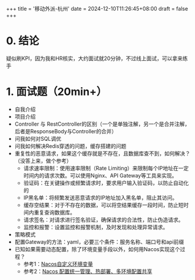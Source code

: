+++
title = '移动外派-杭州'
date = 2024-12-10T11:26:45+08:00
draft = false
+++
# 0. 结论
疑似刷KPI，因为我和HR核实，大约面试就20分钟，不过线上面试，可以拿来练手

# 1. 面试题（20min+）
- 自我介绍
- 项目介绍
- Controller 与 RestController的区别（一个是单独注解，另一个是合并注解，后者是ResponseBody与Controller的合并）
- 问我如何对SQL调优
- 问我如何解决Redis穿透的问题，缓存搭建的问题
- 重复性的恶意请求，如果这个缓存就是不存在，且数据库查不到，如何解决？（没答上来，做个参考）
    - 请求速率限制：使用速率限制（Rate Limiting）来限制每个IP地址在一定时间内的请求次数。可以使用Nginx、API Gateway等工具来实现。
    - 验证码：在关键操作或频繁请求时，要求用户输入验证码，以防止自动化的
    - IP黑名单：将频繁发送恶意请求的IP地址加入黑名单，阻止其访问。
    - 缓存空结果：对于不存在的数据，可以将空结果缓存一段时间，防止短时间内重复查询数据库。
    - 请求签名：对请求进行签名验证，确保请求的合法性，防止伪造请求。
    - 监控和报警：设置监控和报警机制，及时发现和处理异常请求。
- 策略模式
- 配置Gateway的方法：yaml，必要三个条件：服务名称、端口号和api前缀
- 已知如果需要动态配置，除了环境变量手段以外，如何用Nacos实现这个过程？
    - 参考1：[Nacos自定义环境变量](https://nacos.io/docs/v3.0/plugin/custom-environment-plugin/)
    - 参考2：[Nacos 配置统一管理、热部署、多环境配置共享](https://blog.csdn.net/CYK_byte/article/details/131445399?spm=1001.2101.3001.6661.1&utm_medium=distribute.pc_relevant_t0.none-task-blog-2%7Edefault%7EOPENSEARCH%7EPaidSort-1-131445399-blog-120451801.235%5Ev43%5Epc_blog_bottom_relevance_base4&depth_1-utm_source=distribute.pc_relevant_t0.none-task-blog-2%7Edefault%7EOPENSEARCH%7EPaidSort-1-131445399-blog-120451801.235%5Ev43%5Epc_blog_bottom_relevance_base4&utm_relevant_index=1)
